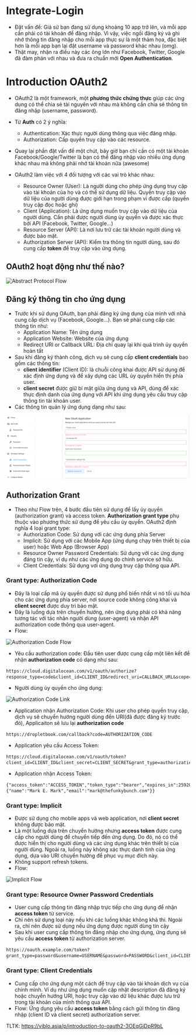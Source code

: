 # Integrate-Login
- Đặt vấn đề: Giả sử bạn đang sử dụng khoảng 10 app trở lên, và mỗi app cần phải có tài khoản để đăng nhập. Vì vậy, việc ngồi đăng ký và ghi nhớ thông tin đăng nhập cho mỗi app thực sự là một thảm họa, đặc biệt hơn là mỗi app bạn lại đặt username và password khác nhau (omg).
- Thật may, nhận ra điều này các ông lớn như Facebook, Twitter, Google đã đàm phán với nhau và đưa ra chuẩn mới **Open Authentication**.

# Introduction OAuth2
- OAuth2 là một framework, một **phương thức chứng thực** giúp các ứng dụng có thể chia sẻ tài nguyên với nhau mà không cần chia sẻ thông tin đăng nhập (username, password).
- Từ **Auth** có 2 ý nghĩa:
  + Authentication: Xác thực người dùng thông qua việc đăng nhập.
  + Authorization: Cấp quyền truy cập vào các resource.
- Quay lại phần đặt vấn đề một chút, bây giờ bạn chỉ cần có một tài khoản Facebook/Google/Twitter là bạn có thể đăng nhập vào nhiều ứng dụng khác nhau mà không phải nhớ tài khoản nữa (awesome)

- OAuth2 làm việc với 4 đối tượng với các vai trò khác nhau:
  + Resource Owner (User): Là người dùng cho phép ứng dụng truy cập vào tài khoản của họ và có thể sử dụng dữ liệu. Quyền truy cập vào dữ liệu của người dùng được giới hạn trong phạm vi được cấp (quyền truy cập đọc hoặc ghi)
  + Client (Application): Là ứng dụng muốn truy cập vào dữ liệu của người dùng. Cần phải được người dùng ủy quyền và được xác thực bởi API (Facebook, Twitter, Google...)
  + Resource Server (API): Là nơi lưu trữ các tài khoản người dùng và được bảo mật.
  + Authorization Server (API): Kiểm tra thông tin người dùng, sau đó cung cấp **token** để truy cập vào ứng dụng.
  
## OAuth2 hoạt động như thế nào?

<img src="https://assets.digitalocean.com/articles/oauth/abstract_flow.png" alt="Abstract Protocol Flow">

## Đăng ký thông tin cho ứng dụng
- Trước khi sử dụng OAuth, bạn phải đăng ký ứng dụng của mình với nhà cung cấp dịch vụ (Facebook, Google...). Bạn sẽ phải cung cấp các thông tin như:
  + Application Name: Tên ứng dụng
  + Application Website: Website của ứng dụng
  + Redirect URI or Callback URL: Địa chỉ quay lại khi quá trình ủy quyền hoàn tất
- Sau khi đăng ký thành công, dịch vụ sẽ cung cấp **client credentials** bao gồm các thông tin:
  + **client identifier** (Client ID): là chuỗi công khai được API sử dụng để xác định ứng dụng và để xây dựng các URL ủy quyền hiển thị phía user.
  + **client secret** được giữ bí mật giữa ứng dụng và API, dùng để xác thực định danh của ứng dụng với API khi ứng dụng yêu cầu truy cập thông tin tài khoản user.
- Các thông tin quản lý ứng dụng dạng như sau:
<img src="images/application_registration.png"/>

## Authorization Grant
- Theo như Flow trên, 4 bước đầu tiên sử dụng để lấy ủy quyền (authorization grant) và access token. **Authorization grant type** phụ thuộc vào phương thức sử dụng để yêu cầu ủy quyền. OAuth2 định nghĩa 4 loại grant type:
  + Authorization Code: Sử dụng với các ứng dụng phía Server
  + Implicit: Sử dụng với các Mobile App (ứng dụng chạy trên thiết bị của user) hoặc Web App (Browser App)
  + Resource Owner Password Credentials: Sử dụng với các ứng dụng đáng tin cậy, ví dụ như các ứng dụng do chính service sở hữu.
  + Client Credentials: Sử dụng vơí ứng dụng truy cập thông qua API.
### Grant type: Authorization Code
- Đây là loại cấp mã ủy quyền được sử dụng phổ biến nhất vì nó tối ưu hóa cho các ứng dụng phía server, nơi source code không công khai và **client secret** được duy trì bảo mật.
- Đây là luồng dựa trên chuyển hướng, nên ứng dụng phải có khả năng tương tác với tác nhân người dùng (user-agent) và nhận API authorization code thông qua user-agent.
- Flow:
<img src="https://assets.digitalocean.com/articles/oauth/auth_code_flow.png" alt="Authorization Code Flow">

  + Yêu cầu authorization code: Đầu tiên user được cung cấp một liên kết để nhận **authorization code** có dạng như sau:
  <pre class="code-pre "><code langs="">https://cloud.digitalocean.com/v1/oauth/authorize?response_type=code&amp;client_id=<span class="highlight">CLIENT_ID</span>&amp;redirect_uri=<span class="highlight">CALLBACK_URL</span>&amp;scope=<span class="highlight">read</span>
</code></pre>

  + Người dùng ủy quyền cho ứng dụng:
  <img src="https://assets.digitalocean.com/articles/oauth/authcode.png" alt="Authorization Code Link">
  
  + Application nhận Authorization Code: Khi user cho phép quyền truy cập, dịch vụ sẽ chuyển hướng người dùng đến URI(đã được đăng ký trước đó), Applicaiton sẽ lưu lại **authorization code**
  <pre class="code-pre "><code langs="">https://dropletbook.com/callback?code=<span class="highlight">AUTHORIZATION_CODE</span></code></pre>
  
  + Application yêu cầu Access Token:
  <pre class="code-pre "><code langs="">https://cloud.digitalocean.com/v1/oauth/token?client_id=<span class="highlight">CLIENT_ID</span>&amp;client_secret=<span class="highlight">CLIENT_SECRET</span>&amp;grant_type=authorization_code&amp;code=<span class="highlight">AUTHORIZATION_CODE</span>&amp;redirect_uri=<span class="highlight">CALLBACK_URL</span>
</code></pre>

  + Application nhận Access Token:
  <pre class="code-pre "><code langs="">{"access_token":"<span class="highlight">ACCESS_TOKEN</span>","token_type":"bearer","expires_in":2592000,"refresh_token":"<span class="highlight">REFRESH_TOKEN</span>","scope":"read","uid":100101,"info":{"name":"Mark E. Mark","email":"mark@thefunkybunch.com"}}
</code></pre>

### Grant type: Implicit
- Được sử dụng cho mobile apps và web application, nơi **client secret** không được bảo mật.
- Là một luồng dựa trên chuyển hướng nhưng **access token** được cung cấp cho người dùng để chuyển tiếp đến ứng dụng. Do đó, nó có thể được hiển thị cho người dùng và các ứng dụng khác trên thiết bị của người dùng. Ngoài ra, luồng này không xác thực danh tính của ứng dụng, dựa vào URI chuyển hướng để phục vụ mục đích này.
- Không support refresh tokens.
- Flow:
<img src="https://assets.digitalocean.com/articles/oauth/implicit_flow.png" alt="Implicit Flow">

### Grant type: Resource Owner Password Credentials
- User cung cấp thông tin đăng nhập trực tiếp cho ứng dụng để nhận **access token** từ service.
- Chỉ nên sử dụng loại này nếu khi các luồng khác không khả thi. Ngoài ra, chỉ nên được sử dụng nếu ứng dụng được người dùng tin cậy
- Sau khi user cung cấp thông tin đăng nhập cho ứng dụng, ứng dụng sẽ yêu cầu **access token** từ authorization server.
<pre class="code-pre "><code langs="">https://oauth.example.com/token?grant_type=password&amp;username=<span class="highlight">USERNAME</span>&amp;password=<span class="highlight">PASSWORD</span>&amp;client_id=<span class="highlight">CLIENT_ID</span>
</code></pre>

### Grant type: Client Credentials
- Cung cấp cho ứng dụng một cách để truy cập vào tài khoản dịch vụ của chính mình. Ví dụ như ứng dụng muốn cập nhật description đã đăng ký hoặc chuyển hướng URI, hoặc truy cập vào dữ liệu khác được lưu trữ trong tài khoản của mình thông qua API.
- Flow: Ứng dụng yêu cầu **access token** bằng cách gửi thông tin đăng nhập (client ID và client secret) authorization server.

TLTK:
https://viblo.asia/p/introduction-to-oauth2-3OEqGjDpR9bL
